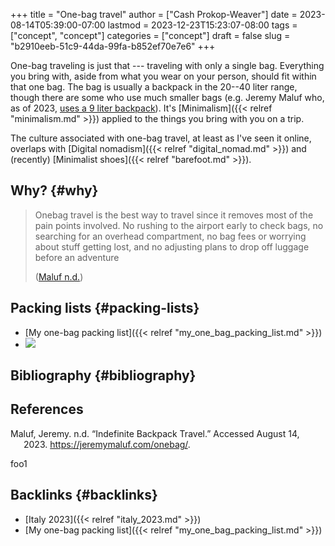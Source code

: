 +++
title = "One-bag travel"
author = ["Cash Prokop-Weaver"]
date = 2023-08-14T05:39:00-07:00
lastmod = 2023-12-23T15:23:07-08:00
tags = ["concept", "concept"]
categories = ["concept"]
draft = false
slug = "b2910eeb-51c9-44da-99fa-b852ef70e7e6"
+++

One-bag traveling is just that --- traveling with only a single bag. Everything you bring with, aside from what you wear on your person, should fit within that one bag. The bag is usually a backpack in the 20--40 liter range, though there are some who use much smaller bags (e.g. Jeremy Maluf who, as of 2023, [uses a 9 liter backpack](https://jeremymaluf.com/onebag/)). It's [Minimalism]({{< relref "minimalism.md" >}}) applied to the things you bring with you on a trip.

The culture associated with one-bag travel, at least as I've seen it online, overlaps with [Digital nomadism]({{< relref "digital_nomad.md" >}}) and (recently) [Minimalist shoes]({{< relref "barefoot.md" >}}).


## Why? {#why}

> Onebag travel is the best way to travel since it removes most of the pain points involved. No rushing to the airport early to check bags, no searching for an overhead compartment, no bag fees or worrying about stuff getting lost, and no adjusting plans to drop off luggage before an adventure
>
> (<a href="#citeproc_bib_item_1">Maluf n.d.</a>)


## Packing lists {#packing-lists}

-   [My one-bag packing list]({{< relref "my_one_bag_packing_list.md" >}})
-   <a href="https://www.reddit.com/r/r/onebag"><img src="https://img.shields.io/reddit/subreddit-subscribers/r/onebag?style=social"></a>


## Bibliography {#bibliography}

## References

<style>.csl-entry{text-indent: -1.5em; margin-left: 1.5em;}</style><div class="csl-bib-body">
  <div class="csl-entry"><a id="citeproc_bib_item_1"></a>Maluf, Jeremy. n.d. “Indefinite Backpack Travel.” Accessed August 14, 2023. <a href="https://jeremymaluf.com/onebag/">https://jeremymaluf.com/onebag/</a>.</div>
</div>

foo1


## Backlinks {#backlinks}

-   [Italy 2023]({{< relref "italy_2023.md" >}})
-   [My one-bag packing list]({{< relref "my_one_bag_packing_list.md" >}})
